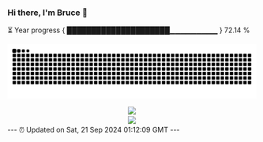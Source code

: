 ### Hi there, I'm Bruce 👋
⏳ Year progress { █████████████████████▁▁▁▁▁▁▁▁▁ } 72.14 %

![](https://raw.githubusercontent.com/Swiftie13st/Swiftie13st/main/assets/github-contribution-grid-snake-dark.svg)


<div align="center"> <img src="https://metrics.lecoq.io/Swiftie13st?template=classic&config.timezone=Asia%2FShanghai"> </div>

<div align="center"> <img src="https://github-readme-streak-stats.herokuapp.com/?user=Swiftie13st" /> </div>
---
⏰ Updated on Sat, 21 Sep 2024 01:12:09 GMT
---

